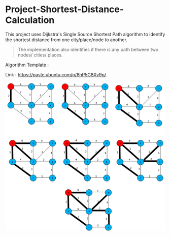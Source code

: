 # Project-Shortest-Distance-Calculation

 This project uses Dijkstra's Single Source Shortest Path algorithm to identify the shortest distance from one city/place/node to another.
>The implementation also identifies if there is any path between two nodes/ cities/ places. 

Algorithm Template : 

Link : https://paste.ubuntu.com/p/8hP5G8Xv9p/

![Image of Yaktocat](https://github.com/Mashfiq137/Images/blob/master/images.png)


